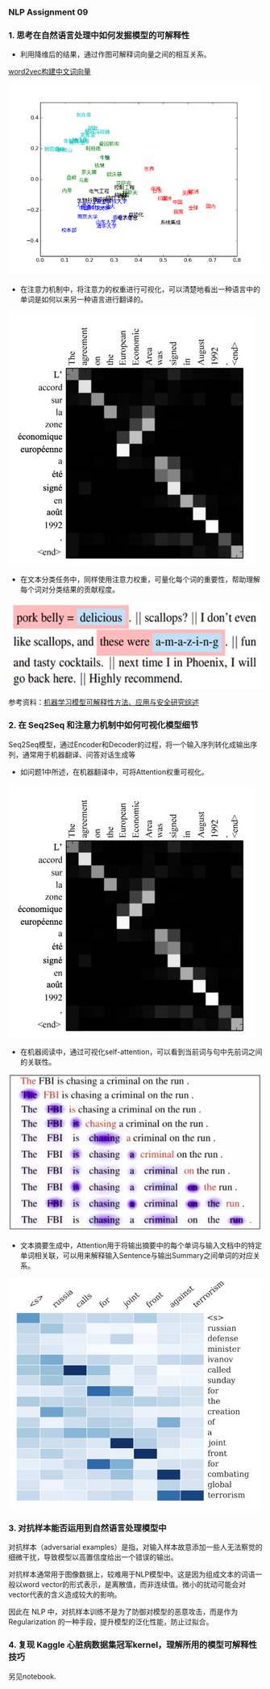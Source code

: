 ### NLP Assignment 09

### 1. 思考在自然语言处理中如何发掘模型的可解释性

- 利用降维后的结果，通过作图可解释词向量之间的相互关系。

[word2vec构建中文词向量](https://www.cnblogs.com/newsteinwell/p/6034747.html)

![](./wv.png)

- 在注意力机制中，将注意力的权重进行可视化，可以清楚地看出一种语言中的单词是如何以来另一种语言进行翻译的。



![attention](./attention.png)

- 在文本分类任务中，同样使用注意力权重，可量化每个词的重要性，帮助理解每个词对分类结果的贡献程度。

![importance](./importance.png)

参考资料：[机器学习模型可解释性方法、应用与安全研究综述](https://nesa.zju.edu.cn/download/%E6%9C%BA%E5%99%A8%E5%AD%A6%E4%B9%A0%E6%A8%A1%E5%9E%8B%E5%8F%AF%E8%A7%A3%E9%87%8A%E6%80%A7%E6%96%B9%E6%B3%95%E3%80%81%E5%BA%94%E7%94%A8%E4%B8%8E%E5%AE%89%E5%85%A8%E7%A0%94%E7%A9%B6%E7%BB%BC%E8%BF%B0.pdf)

### 2. 在 Seq2Seq 和注意力机制中如何可视化模型细节

Seq2Seq模型，通过Encoder和Decoder的过程，将一个输入序列转化成输出序列，通常用于机器翻译、问答对话生成等 

- 如问题1中所述，在机器翻译中，可将Attention权重可视化。

![attention](./attention.png)

- 在机器阅读中，通过可视化self-attention，可以看到当前词与句中先前词之间的关联性。

![self-attention](./self-attention.png)

- 文本摘要生成中，Attention用于将输出摘要中的每个单词与输入文档中的特定单词相关联，可以用来解释输入Sentence与输出Summary之间单词的对应关系。

![summary](./summary.png)

### 3. 对抗样本能否运用到自然语言处理模型中

对抗样本（adversarial examples）是指，对输入样本故意添加一些人无法察觉的细微干扰，导致模型以高置信度给出一个错误的输出。

对抗样本通常用于图像数据上，较难用于NLP模型中。这是因为组成文本的词语一般以word vector的形式表示，是离散值，而非连续值。微小的扰动可能会对vector代表的含义造成较大的影响。

因此在 NLP 中，对抗样本训练不是为了防御对模型的恶意攻击，而是作为 Regularization 的一种手段，提升模型的泛化性能，防止过拟合。

### 4. 复现 Kaggle 心脏病数据集冠军kernel，理解所用的模型可解释性技巧

另见notebook.